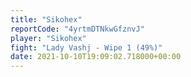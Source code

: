 ```yaml
---
title: "Sikohex"
reportCode: "4yrtmDTNkwGfznvJ"
player: "Sikohex"
fight: "Lady Vashj - Wipe 1 (49%)"
date: 2021-10-10T19:09:02.718000+00:00
---
```

